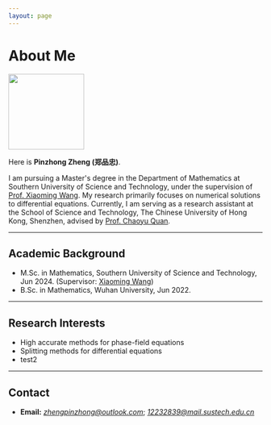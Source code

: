 ```yaml
---
layout: page
---
```


# About Me

<img src="https://zhengpinzhong.github.io/zpz.jpg" class="floatpic" height="150" >

Here is **Pinzhong Zheng (郑品忠)**.

I am pursuing a Master's degree in the Department of Mathematics at Southern University of Science and Technology, under the supervision of [Prof. Xiaoming Wang](https://sites.mst.edu/wangxiaoming/). My research primarily focuses on numerical solutions to differential equations. Currently, I am serving as a research assistant at the School of Science and Technology, The Chinese University of Hong Kong, Shenzhen, advised by [Prof. Chaoyu Quan](https://sites.google.com/site/quanchaoyu/home).

---

## Academic Background

- M.Sc. in Mathematics, Southern University of Science and Technology, Jun 2024. (Supervisor: [Xiaoming Wang](https://sites.mst.edu/wangxiaoming/))
- B.Sc. in Mathematics, Wuhan University, Jun 2022.

---

## Research Interests

- High accurate methods for phase-field equations
- Splitting methods for differential equations
- test2

---

## Contact

- **Email:** *zhengpinzhong@outlook.com*; *12232839@mail.sustech.edu.cn*
